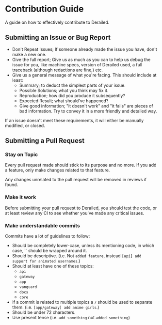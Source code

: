 # Contribution Guide

A guide on how to effectively contribute to Derailed.

## Submitting an Issue or Bug Report

- Don't Repeat Issues; If someone already made the issue you have, don't make a new one.
- Give the full report; Give us as much as you can to help us debug the issue for you, like machine specs, version of Derailed used, a full traceback (although redactions are fine,) etc.
- Give us a general message of what you're facing. This should include at least:
    - Summary; to deduct the simplest parts of your issue.
    - Possible Solutions; what you think may fix it.
    - Reproduction; how did you produce it subsequently?
    - Expected Result; what should've happened?
    - Give good information; "it doesn't work" and "it fails" are pieces of bad information. Try to convey it in a more friendly and detailed way.

If an issue doesn't meet these requirements, it will either be manually modified, or closed.

## Submitting a Pull Request

### Stay on Topic

Every pull request made should stick to its purpose and no more. If you add a feature,
only make changes related to that feature.

Any changes unrelated to the pull request will be removed in reviews if found.

### Make it work

Before submitting your pull request to Derailed, you should test the code, or at least
review any CI to see whether you've made any critical issues.

### Make understandable commits

Commits have a lot of guidelines to follow:

- Should be completely lower-case, unless its mentioning code, in which case, \`\` should be wrapped around it.
- Should be descriptive. (i.e. Not `added feature`, instead `[api] add support for animated usernames`.)
- Should at least have one of these topics:
    - `api`
    - `gateway`
    - `app`
    - `vanguard`
    - `docs`
    - `core`
- If a commit is related to multiple topics a `/` should be used to separate them. (i.e. `[app/gateway] add anime girls`.)
- Should be under 72 characters.
- Use present tense (i.e. `add something` not `added something`)
